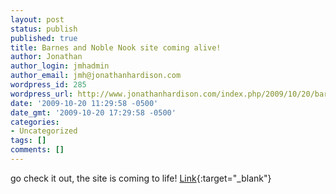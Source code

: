 ```yaml
---
layout: post
status: publish
published: true
title: Barnes and Noble Nook site coming alive!
author: Jonathan
author_login: jmhadmin
author_email: jmh@jonathanhardison.com
wordpress_id: 285
wordpress_url: http://www.jonathanhardison.com/index.php/2009/10/20/barnes-and-noble-nook-site-coming-alive/
date: '2009-10-20 11:29:58 -0500'
date_gmt: '2009-10-20 17:29:58 -0500'
categories:
- Uncategorized
tags: []
comments: []
---
```

go check it out, the site is coming to life!
[Link](http://www.barnesandnoble.com/nook){:target="_blank"}
